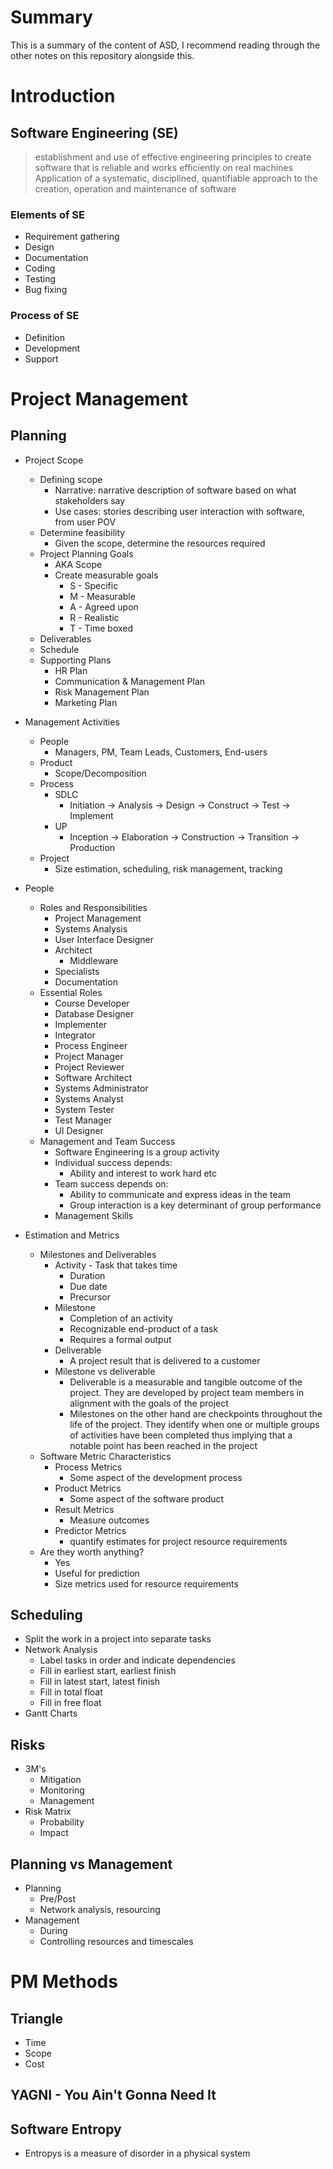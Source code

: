 # Summary 
This is a summary of the content of ASD, I recommend reading through the other notes on this repository alongside this.

# Introduction
## Software Engineering (SE)
> establishment and use of effective engineering principles to create software that is reliable and works efficiently on real machines
> Application of a systematic, disciplined, quantifiable approach to the creation, operation and maintenance of software

### Elements of SE
* Requirement gathering
* Design
* Documentation
* Coding
* Testing
* Bug fixing

### Process of SE
* Definition
* Development
* Support

# Project Management
## Planning
* Project Scope
    * Defining scope
        * Narrative: narrative description of software based on what stakeholders say
        * Use cases: stories describing user interaction with software, from user POV
    * Determine feasibility
        * Given the scope, determine the resources required
    * Project Planning Goals
        * AKA Scope
        * Create measurable goals
            * S - Specific
            * M - Measurable
            * A - Agreed upon
            * R - Realistic
            * T - Time boxed
    * Deliverables
    * Schedule
    * Supporting Plans
        * HR Plan
        * Communication & Management Plan
        * Risk Management Plan
        * Marketing Plan

* Management Activities
    * People
        * Managers, PM, Team Leads, Customers, End-users
    * Product
        * Scope/Decomposition
    * Process
        * SDLC
            * Initiation -> Analysis -> Design -> Construct -> Test -> Implement
        * UP
            * Inception -> Elaboration -> Construction -> Transition -> Production
    * Project
        * Size estimation, scheduling, risk management, tracking
* People
    * Roles and Responsibilities
        * Project Management
        * Systems Analysis
        * User Interface Designer
        * Architect
            * Middleware
        * Specialists
        * Documentation
    * Essential Roles
        * Course Developer
        * Database Designer
        * Implementer
        * Integrator
        * Process Engineer
        * Project Manager
        * Project Reviewer
        * Software Architect
        * Systems Administrator
        * Systems Analyst
        * System Tester
        * Test Manager
        * UI Designer
    * Management and Team Success
        * Software Engineering is a group activity
        * Individual success depends:
            * Ability and interest to work hard etc
        * Team success depends on:
            * Ability to communicate and express ideas in the team
            * Group interaction is a key determinant of group performance
        * Management Skills

* Estimation and Metrics
    * Milestones and Deliverables
        * Activity - Task that takes time
            * Duration
            * Due date
            * Precursor
        * Milestone
            * Completion of an activity
            * Recognizable end-product of a task
            * Requires a formal output
        * Deliverable
            * A project result that is delivered to a customer
        * Milestone vs deliverable
            * Deliverable is a measurable and tangible outcome of the project. They are developed by project team members in alignment with the goals of the project
            * Milestones on the other hand are checkpoints throughout the life of the project. They identify when one or multiple groups of activities have been completed thus implying that a notable point has been reached in the project
    * Software Metric Characteristics
        * Process Metrics
            * Some aspect of the development process
        * Product Metrics
            * Some aspect of the software product
        * Result Metrics
            * Measure outcomes
        * Predictor Metrics
            * quantify estimates for project resource requirements
    * Are they worth anything?
        * Yes
        * Useful for prediction
        * Size metrics used for resource requirements
## Scheduling
* Split the work in a project into separate tasks
* Network Analysis
    * Label tasks in order and indicate dependencies
    * Fill in earliest start, earliest finish
    * Fill in latest start, latest finish
    * Fill in total float
    * Fill in free float
* Gantt Charts
## Risks
* 3M's
    * Mitigation
    * Monitoring
    * Management
* Risk Matrix
    * Probability
    * Impact
## Planning vs Management
* Planning
    * Pre/Post
    * Network analysis, resourcing
* Management
    * During
    * Controlling resources and timescales
# PM Methods
## Triangle
* Time
* Scope
* Cost
## YAGNI - You Ain't Gonna Need It
## Software Entropy
* Entropys is a measure of disorder in a physical system